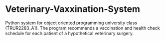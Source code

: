 # Veterinary-Vaxxination-System
Python system for object oriented programming university class (TRUR2283_A1). The program recommends a vaccination and health check schedule for each patient of a hypothetical veterinary surgery.
